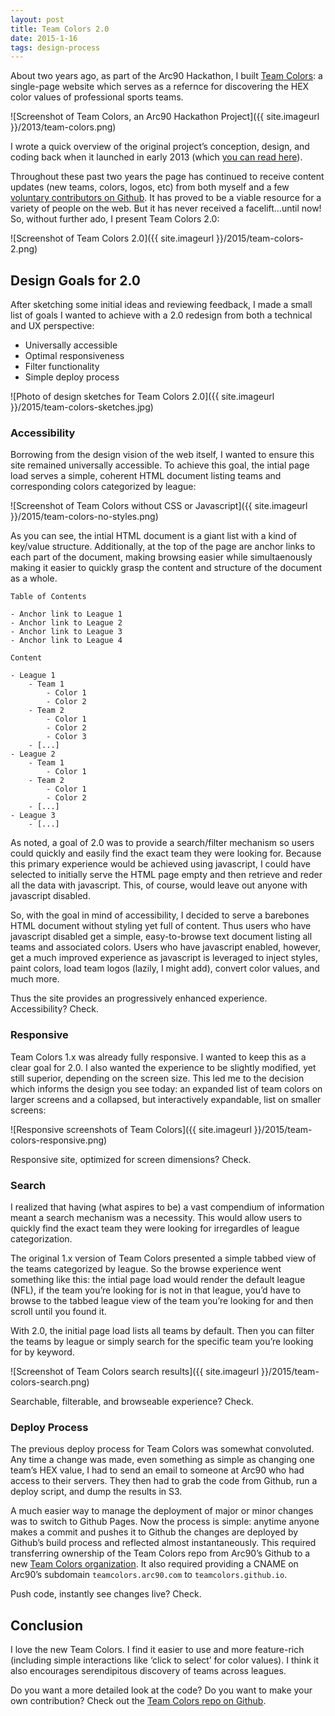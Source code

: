 ```yaml
---
layout: post
title: Team Colors 2.0
date: 2015-1-16
tags: design-process
---
```


About two years ago, as part of the Arc90 Hackathon, I built [Team Colors](team-colors): a single-page website which serves as a refernce for discovering the HEX color values of professional sports teams.

![Screenshot of Team Colors, an Arc90 Hackathon Project]({{ site.imageurl }}/2013/team-colors.png)

I wrote a quick overview of the original project’s conception, design, and coding back when it launched in early 2013 (which [you can read here](http://jim-nielsen.com/blog/posts/teamcolors/)).

Throughout these past two years the page has continued to receive content updates (new teams, colors, logos, etc) from both myself and a few [voluntary contributors on Github](https://github.com/teamcolors/teamcolors.github.io/pulls?q=is%3Apr+is%3Aclosed). It has proved to be a viable resource for a variety of people on the web. But it has never received a facelift...until now! So, without further ado, I present Team Colors 2.0:

![Screenshot of Team Colors 2.0]({{ site.imageurl }}/2015/team-colors-2.png)

## Design Goals for 2.0

After sketching some initial ideas and reviewing feedback, I made a small list of goals I wanted to achieve with a 2.0 redesign from both a technical and UX perspective:

- Universally accessible
- Optimal responsiveness
- Filter functionality
- Simple deploy process

![Photo of design sketches for Team Colors 2.0]({{ site.imageurl }}/2015/team-colors-sketches.jpg)


### Accessibility

Borrowing from the design vision of the web itself, I wanted to ensure this site remained universally accessible. To achieve this goal, the intial page load serves a simple, coherent HTML document listing teams and corresponding colors categorized by league:

![Screenshot of Team Colors without CSS or Javascript]({{ site.imageurl }}/2015/team-colors-no-styles.png)

As you can see, the intial HTML document is a giant list with a kind of key/value structure. Additionally, at the top of the page are anchor links to each part of the document, making browsing easier while simultaenously making it easier to quickly grasp the content and structure of the document as a whole.

```
Table of Contents

- Anchor link to League 1
- Anchor link to League 2
- Anchor link to League 3
- Anchor link to League 4

Content

- League 1
    - Team 1
        - Color 1
        - Color 2
    - Team 2
        - Color 1
        - Color 2
        - Color 3
    - [...]
- League 2
    - Team 1
        - Color 1
    - Team 2
        - Color 1
        - Color 2
    - [...]
- League 3
    - [...]
```

As noted, a goal of 2.0  was to provide a search/filter mechanism so users could quickly and easily find the exact team they were looking for. Because this primary experience would be achieved using javascript, I could have selected to initially serve the HTML page empty and then retrieve and reder all the data with javascript. This, of course, would leave out anyone with javascript disabled. 

So, with the goal in mind of accessibility, I decided to serve a barebones HTML document without styling yet full of content. Thus users who have javascript disabled get a simple, easy-to-browse text document listing all teams and associated colors. Users who have javascript enabled, however, get a much improved experience as javascript is leveraged to inject styles, paint colors, load team logos (lazily, I might add), convert color values, and much more. 

Thus the site provides an progressively enhanced experience. Accessibility? Check.


### Responsive

Team Colors 1.x was already fully responsive. I wanted to keep this as a clear goal for 2.0. I also wanted the experience to be slightly modified, yet still superior, depending on the screen size. This led me to the decision which informs the design you see today: an expanded list of team colors on larger screens and a collapsed, but interactively expandable, list on smaller screens:

![Responsive screenshots of Team Colors]({{ site.imageurl }}/2015/team-colors-responsive.png)

Responsive site, optimized for screen dimensions? Check.

### Search

I realized that having (what aspires to be) a vast compendium of information meant a search mechanism was a necessity. This would allow users to quickly find the exact team they were looking for irregardles of league categorization.

The original 1.x version of Team Colors presented a simple tabbed view of the teams categorized by league. So the browse experience went something like this: the intial page load would render the default league (NFL), if the team you’re looking for is not in that league, you’d have to browse to the tabbed league view of the team you’re looking for and then scroll until you found it. 

With 2.0, the initial page load lists all teams by default. Then you can filter the teams by league or simply search for the specific team you’re looking for by keyword.

![Screenshot of Team Colors search results]({{ site.imageurl }}/2015/team-colors-search.png)

Searchable, filterable, and browseable experience? Check.

### Deploy Process

The previous deploy process for Team Colors was somewhat convoluted. Any time a change was made, even something as simple as changing one team’s HEX value, I had to send an email to someone at Arc90 who had access to their servers. They then had to grab the code from Github, run a deploy script, and dump the results in S3.

A much easier way to manage the deployment of major or minor changes was to switch to Github Pages. Now the process is simple: anytime anyone makes a commit and pushes it to Github the changes are deployed by Github’s build process and reflected almost instantaneously. This required transferring ownership of the Team Colors repo from Arc90’s Github to a new [Team Colors organization](https://github.com/teamcolors/teamcolors.github.io). It also required providing a CNAME on Arc90’s subdomain `teamcolors.arc90.com` to `teamcolors.github.io`.

Push code, instantly see changes live? Check.


## Conclusion

I love the new Team Colors. I find it easier to use and more feature-rich (including simple interactions like ‘click to select’ for color values). I think it also encourages serendipitous discovery of teams across leagues. 

Do you want a more detailed look at the code? Do you want to make your own contribution? Check out the [Team Colors repo on Github](https://github.com/teamcolors/teamcolors.github.io). 

